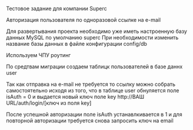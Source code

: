 Тестовое задание для компании Superc

Авторизация пользователя по одноразовой ссылке на e-mail

Для развертывания проекта необходимо уже иметь настроенную базу данных MySQL по умолчанию superc
При необходимости изменить название базы данных в файле конфигурации config/db

Используем ЧПУ роутинг

По средтвам миграции создаем таблицк пользователей в базе даннх user

Так как отправка на e-mail не требуется то ссылку можно собрать самостоятельно исходя из того, что
в таблице user обнуляется поле isAuth = 0 и выдается новый ключ поле key
http://ВАШ URL/auth/login/[ключ из поля key]

После успешной авторизации поле isAuth устанавлкивается в 1 и для повторной 
авторизации требуется снова запросить ключ на email


